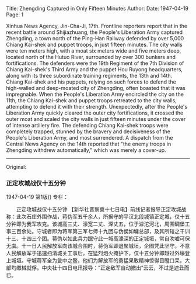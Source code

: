 Title: Zhengding Captured in Only Fifteen Minutes
Author:
Date: 1947-04-19
Page: 1

Xinhua News Agency, Jin-Cha-Ji, 17th. Frontline reporters report that in the recent battle around Shijiazhuang, the People's Liberation Army captured Zhengding, a town north of the Ping-Han Railway defended by over 5,000 Chiang Kai-shek and puppet troops, in just fifteen minutes. The city walls were ten meters high, with a moat six meters wide and five meters deep, located north of the Hutuo River, surrounded by over 300 bunkers and fortifications. The defenders were the 19th Regiment of the 7th Division of Chiang Kai-shek's Third Army and the puppet Hou Ruyong headquarters, along with its three subordinate training regiments, the 13th and 14th. Chiang Kai-shek and his puppets, relying on such forces to defend the high-walled and deep-moated city of Zhengding, often boasted that it was impregnable. When the People's Liberation Army encircled the city on the 11th, the Chiang Kai-shek and puppet troops retreated to the city walls, attempting to defend it with their strength. Unexpectedly, after the People's Liberation Army quickly cleared the outer city fortifications, it crossed the outer moat and scaled the city walls in just fifteen minutes under the cover of intense artillery fire. The defending Chiang Kai-shek troops were completely trapped, stunned by the bravery and decisiveness of the People's Liberation Army, and most surrendered. A dispatch from the Central News Agency on the 14th reported that "the enemy troops in Zhengding withdrew automatically," which was merely a cover-up.



<hr /> 

Original: 


### 正定攻城战仅十五分钟

1947-04-19
第1版()
专栏：

　　正定攻城战仅十五分钟
    【新华社晋察冀十七日电】前线记者报导正定攻城战称：此次石庄外围作战，蒋伪军五千余人，所据守的平汉北段城镇正定城，仅十五分钟即为我军攻克。该城高三丈、濠宽二丈、深丈五，位于滹沱河北，周围碉堡工事三百余处。守城者即为蒋军第三军七师十九团与伪侯如墉总部，及其所辖之干训十三、十四三个团。蒋伪以如此兵力踞守此一城高濠深的正定城垣，常自吹嘘可保无虞。十一日人民解放军向该城合围时，蒋伪军即退聚城垣，企图凭此坚守。不意人民解放军于迅速扫清城关工事后，在猛烈炮火掩护下，仅十五分钟即越过外壕登上城垣。守城蒋军全为瓮中之鳖，他们为解放军的勇猛果敢精神惊得目瞪口呆，大部均缴械就俘。中央社十四日电讯报导：“正定敌军自动撤出”云云，不过是遮丑而已。
